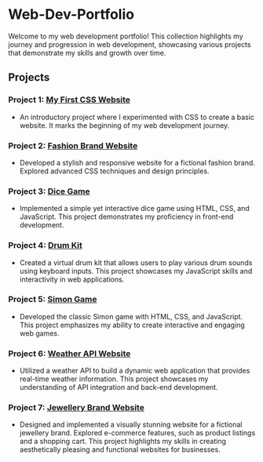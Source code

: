 # Web-Dev-Portfolio


Welcome to my web development portfolio! This collection highlights my journey and progression in web development, showcasing various projects that demonstrate my skills and growth over time.

## Projects

### Project 1: [My First CSS Website](https://zarahs.github.io/Web-Dev-Portfolio/Project%201%20-%20First%20CSS%20Website/)
- An introductory project where I experimented with CSS to create a basic website. It marks the beginning of my web development journey.

### Project 2: [Fashion Brand Website](https://zarahs.github.io/Web-Dev-Portfolio/Project%202%20-%20Fashion%20Brand%20Website/)
- Developed a stylish and responsive website for a fictional fashion brand. Explored advanced CSS techniques and design principles.

### Project 3: [Dice Game](https://zarahs.github.io/Web-Dev-Portfolio/Project%203%20-%20Dicee%20Challenge)
- Implemented a simple yet interactive dice game using HTML, CSS, and JavaScript. This project demonstrates my proficiency in front-end development.

### Project 4: [Drum Kit](https://zarahs.github.io/Web-Dev-Portfolio/Project%204%20-%20Drum%20Kit%20Challenge)
- Created a virtual drum kit that allows users to play various drum sounds using keyboard inputs. This project showcases my JavaScript skills and interactivity in web applications.

### Project 5: [Simon Game](https://zarahs.github.io/Web-Dev-Portfolio/Project%205%20-%20Simon%20Game%20Challenge)
- Developed the classic Simon game with HTML, CSS, and JavaScript. This project emphasizes my ability to create interactive and engaging web games.

### Project 6: [Weather API Website](https://zarahs.github.io/Web-Dev-Portfolio/Project%206%20-%20Weather%20API%20Website)
- Utilized a weather API to build a dynamic web application that provides real-time weather information. This project showcases my understanding of API integration and back-end development.

### Project 7: [Jewellery Brand Website](https://zarahs.github.io/Web-Dev-Portfolio/Project%207%20-%20Jewellery%20Brand%20Website)
- Designed and implemented a visually stunning website for a fictional jewellery brand. Explored e-commerce features, such as product listings and a shopping cart. This project highlights my skills in creating aesthetically pleasing and functional websites for businesses.
